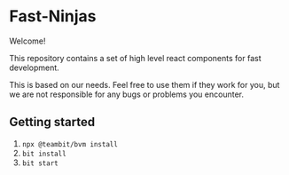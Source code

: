 # Fast-Ninjas

Welcome!

This repository contains a set of high level react components for fast development.

This is based on our needs. Feel free to use them if they work for you, but we are not responsible for
any bugs or problems you encounter.

## Getting started

1. `npx @teambit/bvm install`
2. `bit install`
3. `bit start`
